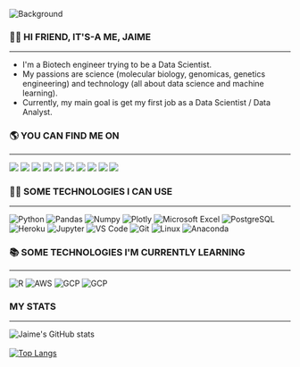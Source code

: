 ![Background](https://drive.google.com/uc?export=view&id=122fp2rscTMZTj4aLpkaPcg0i9F7lvLUk)

### 👋🏻 HI FRIEND, IT'S-A ME, JAIME
-----------------------------------------------------------------------------------------------------------------------------------------------------------------------

  - I'm a Biotech engineer trying to be a Data Scientist.
  - My passions are science (molecular biology, genomicas, genetics engineering) and technology (all about data science and machine learning). 
  - Currently, my main goal is get my first job as a Data Scientist / Data Analyst.

### 🌎 YOU CAN FIND ME ON
-----------------------------------------------------------------------------------------------------------------------------------------------------------------------

  [<img src="https://img.shields.io/badge/Twitter-1DA1F2?style=for-the-badge&logo=twitter&logoColor=white">](https://twitter.com/jaimefalconsoli)
  [<img src="https://img.shields.io/badge/LinkedIn-0077B5?style=for-the-badge&logo=linkedin&logoColor=white">](https://www.linkedin.com/in/jaimefalconsolis/)
  [<img src="https://img.shields.io/badge/Kaggle-20BEFF?style=for-the-badge&logo=Kaggle&logoColor=white">](https://www.kaggle.com/jaimefalconsolis)
  [<img src="https://img.shields.io/badge/Stack_Overflow-FE7A16?style=for-the-badge&logo=stack-overflow&logoColor=white">](https://stackoverflow.com/users/18505014/jaime-falc%c3%b3n-sol%c3%ads)
  [<img src="https://img.shields.io/badge/Instagram-E4405F?style=for-the-badge&logo=instagram&logoColor=white">](https://www.instagram.com/jaimefalconsolis/)
  [<img src="https://img.shields.io/badge/Platzi-98CA3F?style=for-the-badge&logo=Platzi&logoColor=white">](https://platzi.com/p/jaimefalconsolis)
  [<img src="https://img.shields.io/badge/Deepnote-3793EF?style=for-the-badge&logo=Deepnote&logoColor=white">](https://deepnote.com/@jaimefalconsolis)
  [<img src="https://img.shields.io/badge/DataCamp-03EF62?style=for-the-badge&logo=DataCamp&logoColor=white">](https://www.datacamp.com/profile/jaimefalconsolis)
  [<img src="https://img.shields.io/badge/Tableau-E97627?style=for-the-badge&logo=Tableau&logoColor=white">](https://public.tableau.com/app/profile/jaimefalconsolis)
  [<img src="https://img.shields.io/badge/freecodecamp-27273D?style=for-the-badge&logo=freecodecamp&logoColor=white">](https://www.freecodecamp.org/jaimefalconsolis)

### 👨‍💻 SOME TECHNOLOGIES I CAN USE
-----------------------------------------------------------------------------------------------------------------------------------------------------------------------

  ![Python](https://img.shields.io/badge/Python-FFD43B?style=for-the-badge&logo=python&logoColor=blue)
  ![Pandas](https://img.shields.io/badge/Pandas-2C2D72?style=for-the-badge&logo=pandas&logoColor=white)
  ![Numpy](https://img.shields.io/badge/Numpy-777BB4?style=for-the-badge&logo=numpy&logoColor=white)
  ![Plotly](https://img.shields.io/badge/Plotly-239120?style=for-the-badge&logo=plotly&logoColor=white)
  ![Microsoft Excel](https://img.shields.io/badge/Microsoft_Excel-217346?style=for-the-badge&logo=microsoft-excel&logoColor=white)
  ![PostgreSQL](https://img.shields.io/badge/PostgreSQL-316192?style=for-the-badge&logo=postgresql&logoColor=white)
  ![Heroku](https://img.shields.io/badge/Heroku-430098?style=for-the-badge&logo=heroku&logoColor=white)
  ![Jupyter](https://img.shields.io/badge/Jupyter-F37626?style=for-the-badge&logo=Jupyter&logoColor=white)
  ![VS Code](https://img.shields.io/badge/Visual_Studio_Code-0078D4?style=for-the-badge&logo=visual%20studio%20code&logoColor=white)
  ![Git](https://img.shields.io/badge/git-%23F05033.svg?style=for-the-badge&logo=git&logoColor=white)
  ![Linux](https://img.shields.io/badge/Linux-FCC624?style=for-the-badge&logo=linux&logoColor=black)
  ![Anaconda](https://img.shields.io/badge/Anaconda-%2344A833.svg?style=for-the-badge&logo=anaconda&logoColor=white)

### 📚 SOME TECHNOLOGIES I'M CURRENTLY LEARNING
-----------------------------------------------------------------------------------------------------------------------------------------------------------------------

  ![R](https://img.shields.io/badge/R-276DC3?style=for-the-badge&logo=R&logoColor=white)
  ![AWS](https://img.shields.io/badge/Amazon_AWS-FF9900?style=for-the-badge&logo=amazonaws&logoColor=white)
  ![GCP](https://img.shields.io/badge/GoogleCloud-4285F4?style=for-the-badge&logo=Google-Cloud&logoColor=white)
  ![GCP](https://img.shields.io/badge/PowerBI-F2C811?style=for-the-badge&logo=PowerBi&logoColor=white)
  
### MY STATS
-----------------------------------------------------------------------------------------------------------------------------------------------------------------------

  ![Jaime's GitHub stats](https://github-readme-stats.vercel.app/api?username=jaimefalconsolis&show_icons=true&theme=dark)<br/><br/>
  [![Top Langs](https://github-readme-stats.vercel.app/api/top-langs/?username=jaimefalconsolis&layout=compact)](https://github.com/jaimefalconsolis/github-readme-stats)

<!---
JaimeFalconSolis/JaimeFalconSolis is a ✨ special ✨ repository because its `README.md` (this file) appears on your GitHub profile.
You can click the Preview link to take a look at your changes.
--->
